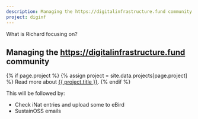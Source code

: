 ```yaml
---
description: Managing the https://digitalinfrastructure.fund community
project: diginf
---
```


What is Richard focusing on?

## Managing the https://digitalinfrastructure.fund community

{% if page.project %}
  {% assign project = site.data.projects[page.project] %}
  Read more about <a href="https://burntfen.com/projects/{{ page.project }}">{{ project.title }}</a>.
{% endif %}

This will be followed by:

- Check iNat entries and upload some to eBird
- SustainOSS emails

